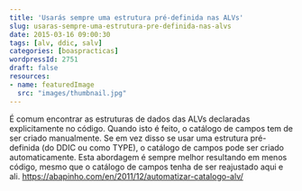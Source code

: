 ```yaml
---
title: 'Usarás sempre uma estrutura pré-definida nas ALVs'
slug: usaras-sempre-uma-estrutura-pre-definida-nas-alvs
date: 2015-03-16 09:00:30
tags: [alv, ddic, salv]
categories: [boaspracticas]
wordpressId: 2751
draft: false
resources:
- name: featuredImage
  src: "images/thumbnail.jpg"
---
```

É comum encontrar as estruturas de dados das ALVs declaradas explicitamente no código. Quando isto é feito, o catálogo de campos tem de ser criado manualmente. Se em vez disso se usar uma estrutura pré-definida (do DDIC ou como TYPE), o catálogo de campos pode ser criado automaticamente. Esta abordagem é sempre melhor resultando em menos código, mesmo que o catálogo de campos tenha de ser reajustado aqui e ali.
https://abapinho.com/en/2011/12/automatizar-catalogo-alv/
